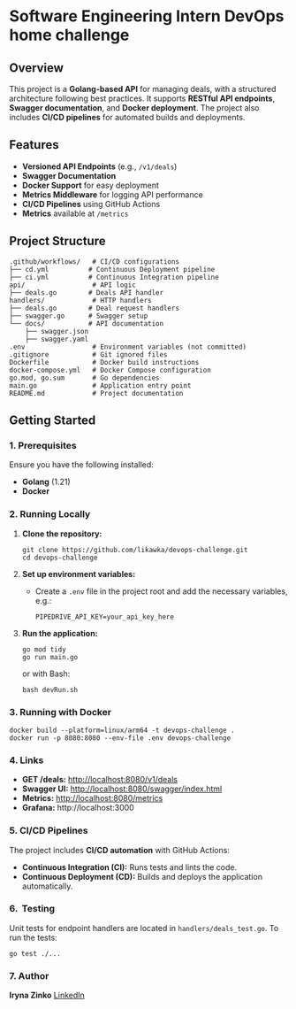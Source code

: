 # Software Engineering Intern DevOps home challenge

## Overview

This project is a **Golang-based API** for managing deals, with a structured architecture following best practices. It supports **RESTful API endpoints**, **Swagger documentation**, and **Docker deployment**. The project also includes **CI/CD pipelines** for automated builds and deployments.

## Features

* **Versioned API Endpoints** (e.g., `/v1/deals`)
* **Swagger Documentation**
* **Docker Support** for easy deployment
* **Metrics Middleware** for logging API performance
* **CI/CD Pipelines** using GitHub Actions
* **Metrics** available at `/metrics`

## Project Structure

```
.github/workflows/   # CI/CD configurations
├── cd.yml          # Continuous Deployment pipeline
├── ci.yml          # Continuous Integration pipeline
api/                 # API logic
├── deals.go        # Deals API handler
handlers/            # HTTP handlers
├── deals.go        # Deal request handlers
├── swagger.go      # Swagger setup
└── docs/           # API documentation
    ├── swagger.json
    ├── swagger.yaml
.env                 # Environment variables (not committed)
.gitignore           # Git ignored files
Dockerfile           # Docker build instructions
docker-compose.yml   # Docker Compose configuration
go.mod, go.sum       # Go dependencies
main.go              # Application entry point
README.md            # Project documentation
```

## Getting Started

### 1. Prerequisites

Ensure you have the following installed:

* **Golang** (1.21)
* **Docker**

### 2. Running Locally

1. **Clone the repository:**

   ```
   git clone https://github.com/likawka/devops-challenge.git
   cd devops-challenge
   ```
2. **Set up environment variables:**

   * Create a `.env` file in the project root and add the necessary variables, e.g.:
     ```
     PIPEDRIVE_API_KEY=your_api_key_here
     ```
3. **Run the application:**

   ```
   go mod tidy
   go run main.go
   ```

   or with Bash:

   ```
   bash devRun.sh
   ```

### 3. Running with Docker

```
docker build --platform=linux/arm64 -t devops-challenge .
docker run -p 8080:8080 --env-file .env devops-challenge
```

### 4. Links

* **GET /deals:** [http://localhost:8080/v1/deals](http://localhost:8080/v1/deals)
* **Swagger UI:** [http://localhost:8080/swagger/index.html](http://localhost:8080/swagger/index.html)
* **Metrics:** [http://localhost:8080/metrics](http://localhost:8080/metrics)
* **Grafana:** http://localhost:3000


### 5. CI/CD Pipelines

The project includes **CI/CD automation** with GitHub Actions:

* **Continuous Integration (CI):** Runs tests and lints the code.
* **Continuous Deployment (CD):** Builds and deploys the application automatically.

### 6.  Testing

Unit tests for endpoint handlers are located in `handlers/deals_test.go`. To run the tests:

```shell
go test ./...
```

### 7. Author

**Iryna Zinko**
[LinkedIn](https://www.linkedin.com/in/iryna-zinko-143a4125b/)
